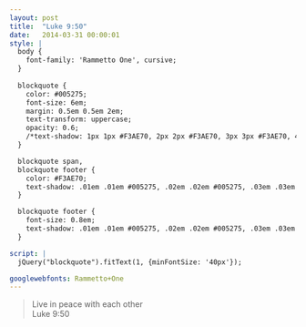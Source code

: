 ```yaml
---
layout: post
title:  "Luke 9:50"
date:   2014-03-31 00:00:01
style: |
  body {   
    font-family: 'Rammetto One', cursive;
  }
  
  blockquote {
    color: #005275;
    font-size: 6em;
    margin: 0.5em 0.5em 2em;
    text-transform: uppercase;
    opacity: 0.6;
    /*text-shadow: 1px 1px #F3AE70, 2px 2px #F3AE70, 3px 3px #F3AE70, 4px 4px #F3AE70, 5px 5px #F3AE70, 6px 6px #F3AE70, 7px 7px #F3AE70, 8px 8px #F3AE70;*/
  }

  blockquote span,
  blockquote footer {
    color: #F3AE70;
    text-shadow: .01em .01em #005275, .02em .02em #005275, .03em .03em #005275, .04em .04em #005275, .05em .05em #005275, .06em .06em #005275, .07em .07em #005275, .08em .08em #005275;
  }

  blockquote footer {
    font-size: 0.8em;
    text-shadow: .01em .01em #005275, .02em .02em #005275, .03em .03em #005275, .04em .04em #005275, .05em .05em #005275;
  }

script: |
  jQuery("blockquote").fitText(1, {minFontSize: '40px'});

googlewebfonts: Rammetto+One
---
```


<blockquote>
    Live in <span>peace</span> with each other
    <footer>Luke 9:50</footer>
</blockquote>